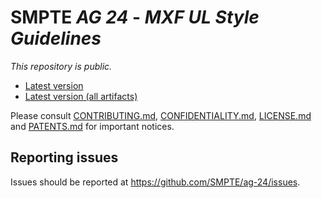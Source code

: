# SMPTE _AG 24_ - _MXF UL Style Guidelines_

_This repository is *public*._

* [Latest version](https://doc.smpte-doc.org/ag-24/main/)
* [Latest version (all artifacts)](https://doc.smpte-doc.org/ag-24/main/pub-artifacts.html)

Please consult [CONTRIBUTING.md](./CONTRIBUTING.md), [CONFIDENTIALITY.md](./CONFIDENTIALITY.md), [LICENSE.md](./LICENSE.md) and
[PATENTS.md](./PATENTS.md) for important notices.

## Reporting issues

Issues should be reported at <https://github.com/SMPTE/ag-24/issues>.
